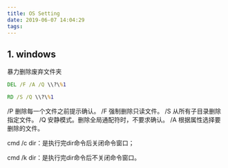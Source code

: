 ```yaml
---
title: OS Setting
date: 2019-06-07 14:04:29
tags:
---
```


## 1. windows



暴力删除废弃文件夹
```cmd
DEL /F /A /Q \\?\%1

RD /S /Q \\?\%1
```
/P 删除每一个文件之前提示确认。
/F 强制删除只读文件。
/S 从所有子目录删除指定文件。
/Q 安静模式。删除全局通配符时，不要求确认。
/A 根据属性选择要删除的文件。

cmd /c dir：是执行完dir命令后关闭命令窗口；

cmd /k dir：是执行完dir命令后不关闭命令窗口。